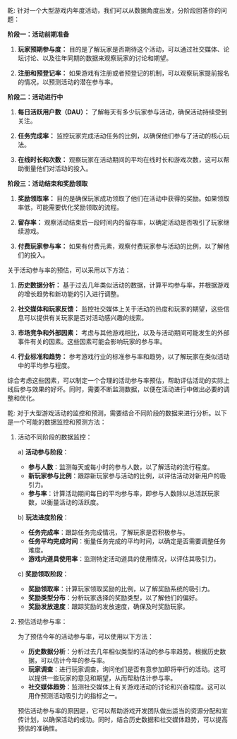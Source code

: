 乾:
针对一个大型游戏内年度活动，我们可以从数据角度出发，分阶段回答你的问题：

**阶段一：活动前期准备**

1. **玩家预期参与度：** 目的是了解玩家是否期待这个活动，可以通过社交媒体、论坛讨论、以及往年同期的数据来观察玩家的讨论和期望。

2. **注册和预登记率：** 如果游戏有注册或者预登记的机制，可以观察玩家提前报名的情况，以预测活动的潜在参与率。

**阶段二：活动进行中**

1. **每日活跃用户数（DAU）：** 了解每天有多少玩家参与活动，确保活动持续受到关注。

2. **任务完成率：** 监控玩家完成活动任务的比例，以确保他们参与了活动的核心玩法。

3. **在线时长和次数：** 观察玩家在活动期间的平均在线时长和游戏次数，这可以帮助衡量他们对活动的投入。

**阶段三：活动结束和奖励领取**

1. **奖励领取率：** 目的是确保玩家成功领取了他们在活动中获得的奖励。如果领取率低，可能需要优化奖励领取的流程。

2. **留存率：** 观察活动结束后一段时间内的留存率，以确定活动是否吸引了玩家继续游戏。

3. **付费玩家参与率：** 如果有付费元素，观察付费玩家参与活动的比例，以了解他们的投入。

关于活动参与率的预估，可以采用以下方法：

1. **历史数据分析：** 基于过去几年类似活动的数据，计算平均参与率，并根据游戏的增长趋势和新功能的引入进行调整。

2. **社交媒体和玩家反馈：** 监控社交媒体上关于活动的热度和玩家的期望，这些信息可以提供有关玩家是否对活动感兴趣的线索。

3. **市场竞争和外部因素：** 考虑与其他游戏相比，以及与活动期间可能发生的外部事件有关的因素。这些因素可能会影响玩家的参与率。

4. **行业标准和趋势：** 参考游戏行业的标准参与率和趋势，以了解玩家在类似活动中的平均参与程度。

综合考虑这些因素，可以制定一个合理的活动参与率预估，帮助评估活动的实际上线后参与效果的好坏。同时，需要不断监测数据，以便在活动进行中做出必要的调整和优化。

乾:
对于大型游戏活动的监控和预测，需要结合不同阶段的数据来进行分析。以下是一个可能的数据监控和预测方法：

1. 活动不同阶段的数据监控：

   a) **活动参与阶段**：
      - **参与人数**：监测每天或每小时的参与人数，以了解活动的流行程度。
      - **新玩家参与比例**：跟踪新玩家参与活动的比例，以评估活动对新用户的吸引力。
      - **参与率**：计算活动期间每日的平均参与率，即参与人数除以总活跃玩家数，以衡量活动的活跃度。
   
   b) **玩法进度阶段**：
      - **任务完成率**：跟踪任务完成情况，了解玩家是否积极参与。
      - **任务平均完成时间**：衡量任务完成的平均时间，以确定是否需要调整任务难度。
      - **游戏内道具使用率**：监测特定活动道具的使用情况，以评估其吸引力。

   c) **奖励领取阶段**：
      - **奖励领取率**：计算玩家领取奖励的比例，以了解奖励系统的吸引力。
      - **奖励类型分布**：分析玩家选择的奖励类型，以了解他们的偏好。
      - **奖励发放速度**：跟踪奖励的发放速度，确保及时奖励玩家。

2. 预估活动参与率：

   为了预估今年的活动参与率，可以使用以下方法：

   - **历史数据分析**：分析过去几年相似类型的活动的参与率趋势。根据历史数据，可以估计今年的参与率。
   - **玩家调查**：进行玩家调查，询问他们是否有意参加即将举行的活动。这可以提供一些玩家的意见和期望，从而帮助估计参与率。
   - **社交媒体趋势**：监测社交媒体上有关游戏活动的讨论和兴奋程度。这可以用作预测活动吸引力的指标之一。

   预估活动参与率的原因是，它可以帮助游戏开发团队做出适当的资源分配和宣传计划，以确保活动的成功。同时，结合历史数据和社交媒体趋势，可以提高预估的准确性。
